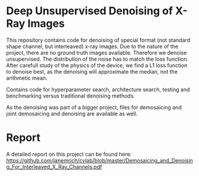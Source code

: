 # Deep Unsupervised Denoising of X-Ray Images

This repository contains code for denoising of special format (not standard shape channel, but interleaved) x-ray images.
Due to the nature of the project, there are no ground truth images available. Therefore we denoise unsupervised. The distribution of the noise has to match the loss function. After carefull study of the physics of the device, we find a L1 loss function to denoise best, as the denoising will approximate the median, not the arithmetic mean.

Contains code for hyperparameter search, architecture search, testing and benchmarking versus traditional denoising methods.

As the denoising was part of a bigger project, files for demosaicing and joint demosaicing and denoising are available as well.

# Report
A detailed report on this project can be found here: https://github.com/janemrich/cvlab/blob/master/Demosaicing_and_Denoising_For_Interleaved_X_Ray_Channels.pdf
